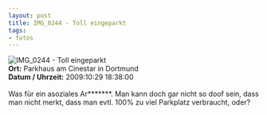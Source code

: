 ```yaml
--- 
layout: post
title: IMG_0244 - Toll eingeparkt
tags: 
- fotos
---
```

<img src="http://blog.fabianonline.de/wp-content/main/2010_05/IMG_0244.jpg" alt="IMG_0244 - Toll eingeparkt" class="aligncenter" /><br />
<strong>Ort:</strong> Parkhaus am Cinestar in Dortmund<br />
<strong>Datum / Uhrzeit:</strong> 2009:10:29 18:38:00<br />
<br />
Was für ein asoziales Ar*******. Man kann doch gar nicht so doof sein, dass man nicht merkt, dass man evtl. 100% zu viel Parkplatz verbraucht, oder?
